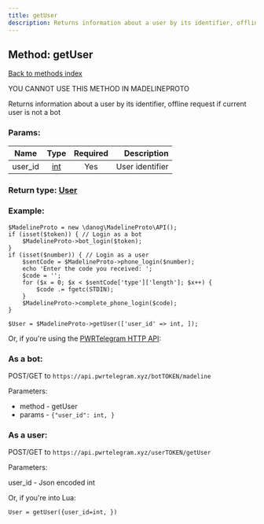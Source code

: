 ```yaml
---
title: getUser
description: Returns information about a user by its identifier, offline request if current user is not a bot
---
```

## Method: getUser  
[Back to methods index](index.md)


YOU CANNOT USE THIS METHOD IN MADELINEPROTO


Returns information about a user by its identifier, offline request if current user is not a bot

### Params:

| Name     |    Type       | Required | Description |
|----------|:-------------:|:--------:|------------:|
|user\_id|[int](../types/int.md) | Yes|User identifier|


### Return type: [User](../types/User.md)

### Example:


```
$MadelineProto = new \danog\MadelineProto\API();
if (isset($token)) { // Login as a bot
    $MadelineProto->bot_login($token);
}
if (isset($number)) { // Login as a user
    $sentCode = $MadelineProto->phone_login($number);
    echo 'Enter the code you received: ';
    $code = '';
    for ($x = 0; $x < $sentCode['type']['length']; $x++) {
        $code .= fgetc(STDIN);
    }
    $MadelineProto->complete_phone_login($code);
}

$User = $MadelineProto->getUser(['user_id' => int, ]);
```

Or, if you're using the [PWRTelegram HTTP API](https://pwrtelegram.xyz):

### As a bot:

POST/GET to `https://api.pwrtelegram.xyz/botTOKEN/madeline`

Parameters:

* method - getUser
* params - `{"user_id": int, }`



### As a user:

POST/GET to `https://api.pwrtelegram.xyz/userTOKEN/getUser`

Parameters:

user_id - Json encoded int



Or, if you're into Lua:

```
User = getUser({user_id=int, })
```

